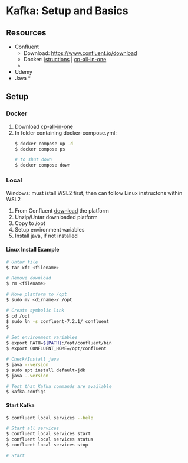# Kafka: Setup and Basics

## Resources
* Confluent
  * Download: https://www.confluent.io/download
  * Docker: [istructions](https://docs.confluent.io/platform/current/installation/docker/installation.html?_ga=2.258722765.694999050.1664301946-2086079418.1664301946) | [cp-all-in-one](https://docs.confluent.io/platform/current/installation/docker/installation.html?_ga=2.258722765.694999050.1664301946-2086079418.1664301946)
  * 
* Udemy
* Java
  * 

## Setup
### Docker
1. Download [cp-all-in-one](https://github.com/confluentinc/cp-all-in-one)
1. In folder containing docker-compose.yml:
    ```bash
    $ docker compose up -d
    $ docker compose ps

    # to shut down
    $ docker compose down
    ```
### Local
Windows: must istall WSL2 first, then can follow Linux instructons within WSL2
1. From Confluent [download](https://www.confluent.io/download) the platform
1. Unzip/Untar downloaded platform
1. Copy to /opt
1. Setup environment variables
1. Install java, if not installed 

#### Linux Install Example
```bash
# Untar file
$ tar xfz <filename>

# Remove download
$ rm <filename>

# Move platform to /opt
$ sudo mv <dirname>/ /opt

# Create symbolic link
$ cd /opt
$ sudo ln -s confluent-7.2.1/ confluent
$ 

# Set environment variables
$ export PATH=${PATH}:/opt/confluent/bin
$ export CONFLUENT_HOME=/opt/confluent

# Check/Install java
$ java --version
$ sudo apt install default-jdk
$ java --version

# Test that Kafka commands are available
$ kafka-configs
```
#### Start Kafka
```bash
$ confluent local services --help

# Start all services
$ confluent local services start
$ confluent local services status
$ confluent local services stop

# Start 
```